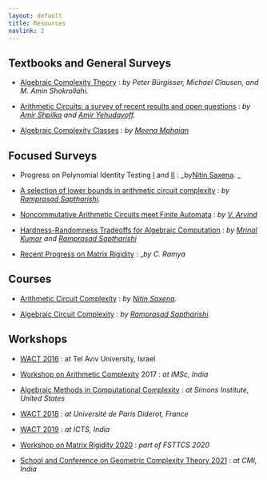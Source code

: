 ```yaml
---
layout: default
title: Resources
navlink: 2
---
```


## Textbooks and General Surveys

- [Algebraic Complexity Theory](https://www.springer.com/gp/book/9783540605829)
: _by Peter Bürgisser, Michael Clausen, and M. Amin Shokrollahi._

- [Arithmetic Circuits: a survey of recent results and open questions](https://www.cs.tau.ac.il/~shpilka/publications/SY10.pdf)
: _by [Amir Shpilka](https://www.cs.tau.ac.il/~shpilka/) and [Amir Yehudayoff](https://yehudayoff.net.technion.ac.il/)._

- [Algebraic Complexity Classes](https://arxiv.org/abs/1307.3863)
: _by [Meena Mahajan](https://www.imsc.res.in/~meena/)_

## Focused Surveys

- Progress on Polynomial Identity Testing [I](https://cse.iitk.ac.in/users/nitin/papers/pit-survey09.pdf) and [II](https://cse.iitk.ac.in/users/nitin/papers/pit-survey13.pdf)
: _by[Nitin Saxena](https://cse.iitk.ac.in/users/nitin/). _

- [A selection of lower bounds in arithmetic circuit complexity](https://github.com/dasarpmar/lowerbounds-survey/releases)
: _by [Ramprasad Saptharishi](https://www.tifr.res.in/~ramprasad.saptharishi/)._

- [Noncommutative Arithmetic Circuits meet Finite Automata](https://www.imsc.res.in/~arvind/columns/column104.pdf)
: _by [V. Arvind](https://www.imsc.res.in/~arvind/)_

- [Hardness-Randomness Tradeoffs for Algebraic Computation](https://mrinalkr.bitbucket.io/papers/hardness-randomness-survey.pdf)
: _by [Mrinal Kumar](https://mrinalkr.bitbucket.io/) and [Ramprasad Saptharishi](https://www.tifr.res.in/~ramprasad.saptharishi/)_

- [Recent Progress on Matrix Rigidity](https://arxiv.org/pdf/2009.09460.pdf)
: __by C. Ramya_

## Courses
- [Arithmetic Circuit Complexity](https://cse.iitk.ac.in/users/nitin/courses/CS748-2018-19-II/index.html)
: _by [Nitin Saxena](https://cse.iitk.ac.in/users/nitin/)._

- [Algebraic Circuit Complexity](https://www.tifr.res.in/~ramprasad.saptharishi/courses/2017-ACC/)
: _by [Ramprasad Saptharishi](https://www.tifr.res.in/~ramprasad.saptharishi/)._

## Workshops
- [WACT 2016](https://www.cs.tau.ac.il/~shpilka/wact2016/)
: at Tel Aviv University, Israel

- [Workshop on Arithmetic Complexity](https://www.imsc.res.in/~meena/nmi17-wac/nmi-2017-arithmetic-complexity.html) 2017 
: _at IMSc, India_

- [Algebraic Methods in Computational Complexity](https://simons.berkeley.edu/complexity2018-3)
: _at Simons Institute, United States_

- [WACT 2018](http://wact.imj-prg.fr/)
: _at Université de Paris Diderot, France_

- [WACT 2019](https://www.icts.res.in/discussion-meeting/wact2019)
: _at ICTS, India_

- [Workshop on Matrix Rigidity 2020](https://mrinalkr.bitbucket.io/rigidity/rigid.html)
: _part of FSTTCS 2020_

- [School and Conference on Geometric Complexity Theory 2021](https://gct2022.sciencesconf.org/)
: _at CMI, India_
